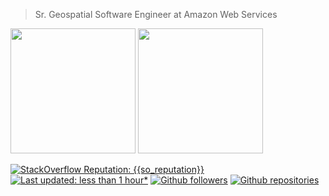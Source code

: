 > Sr. Geospatial Software Engineer at Amazon Web Services

<span>
	<img height="200px" src="https://github-readme-stats.vercel.app/api?username=iskore&show_icons=true&include_all_commits=true&count_private=true&theme=dracula" />
	<img height="200px" src="https://github-readme-stats.vercel.app/api/top-langs/?username=iskore&layout=compact&langs_count=10&theme=dracula" />
</span>

[![StackOverflow Reputation: {{so_reputation}}](https://img.shields.io/badge/StackOverflow-{{so_reputation}}-F27F33?logo=stackoverflow)]({{so_link}})
[![Last updated: less than 1 hour*](https://img.shields.io/badge/last%20updated-less%20than%201%20hour*-green)](https://github.com/iskore/iskore/actions)
[![Github followers](https://img.shields.io/github/followers/iskore?label=Followers)](https://github.com/iskore)
[![Github repositories](https://img.shields.io/badge/Repositories-{{gh_repos_count}}-2F363D?logo=github)](https://github.com/iskore)

<!--
[StackOverflow](https://stackoverflow.com/users/4863783/iskore)
Citation: https://github.com/rmariuzzo/rmariuzzo
-->

<!--
**iSkore/iSkore** is a ✨ _special_ ✨ repository because its `README.md` (this file) appears on your GitHub profile.

Here are some ideas to get you started:

- 🔭 I’m currently working on ...
- 🌱 I’m currently learning ...
- 👯 I’m looking to collaborate on ...
- 🤔 I’m looking for help with ...
- 💬 Ask me about ...
- 📫 How to reach me: ...
- 😄 Pronouns: ...
- ⚡ Fun fact: ...
-->
